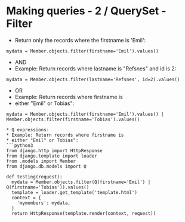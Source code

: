 Making queries - 2 / QuerySet - Filter 
========================================================
* Return only the records where the firstname is 'Emil':

```shell
mydata = Member.objects.filter(firstname='Emil').values()
```

* AND
* Example: Return records where lastname is "Refsnes" and id is 2:
```shell
mydata = Member.objects.filter(lastname='Refsnes', id=2).values()
```

* OR
* Example: Return records where firstname is 
* either "Emil" or Tobias":
```shell
mydata = Member.objects.filter(firstname='Emil').values() | Member.objects.filter(firstname='Tobias').values()

* Q expressions:
* Example: Return records where firstname is 
* either "Emil" or Tobias":
```python3
from django.http import HttpResponse
from django.template import loader
from .models import Member
from django.db.models import Q

def testing(request):
  mydata = Member.objects.filter(Q(firstname='Emil') | Q(firstname='Tobias')).values()
  template = loader.get_template('template.html')
  context = {
    'mymembers': mydata,
  }
  return HttpResponse(template.render(context, request))
```